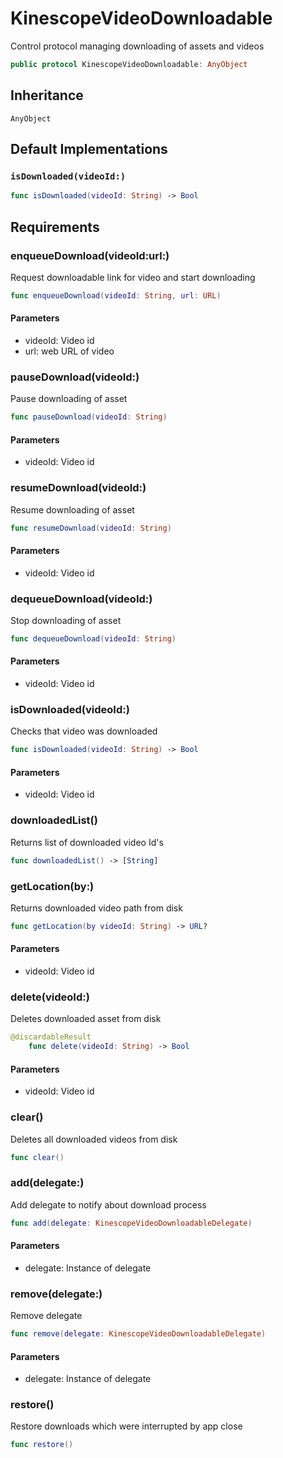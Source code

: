 # KinescopeVideoDownloadable

Control protocol managing downloading of assets and videos

``` swift
public protocol KinescopeVideoDownloadable: AnyObject 
```

## Inheritance

`AnyObject`

## Default Implementations

### `isDownloaded(videoId:)`

``` swift
func isDownloaded(videoId: String) -> Bool 
```

## Requirements

### enqueueDownload(videoId:​url:​)

Request downloadable link for video and start downloading

``` swift
func enqueueDownload(videoId: String, url: URL)
```

#### Parameters

  - videoId: Video id
  - url: web URL of video

### pauseDownload(videoId:​)

Pause downloading of asset

``` swift
func pauseDownload(videoId: String)
```

#### Parameters

  - videoId: Video id

### resumeDownload(videoId:​)

Resume downloading of asset

``` swift
func resumeDownload(videoId: String)
```

#### Parameters

  - videoId: Video id

### dequeueDownload(videoId:​)

Stop downloading of asset

``` swift
func dequeueDownload(videoId: String)
```

#### Parameters

  - videoId: Video id

### isDownloaded(videoId:​)

Checks that video was downloaded

``` swift
func isDownloaded(videoId: String) -> Bool
```

#### Parameters

  - videoId: Video id

### downloadedList()

Returns list of downloaded video Id's

``` swift
func downloadedList() -> [String]
```

### getLocation(by:​)

Returns downloaded video path from disk

``` swift
func getLocation(by videoId: String) -> URL?
```

#### Parameters

  - videoId: Video id

### delete(videoId:​)

Deletes downloaded asset from disk

``` swift
@discardableResult
    func delete(videoId: String) -> Bool
```

#### Parameters

  - videoId: Video id

### clear()

Deletes all downloaded videos from disk

``` swift
func clear()
```

### add(delegate:​)

Add delegate to notify about download process

``` swift
func add(delegate: KinescopeVideoDownloadableDelegate)
```

#### Parameters

  - delegate: Instance of delegate

### remove(delegate:​)

Remove delegate

``` swift
func remove(delegate: KinescopeVideoDownloadableDelegate)
```

#### Parameters

  - delegate: Instance of delegate

### restore()

Restore downloads which were interrupted by app close

``` swift
func restore()
```
